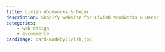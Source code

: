```yaml
---
title: Livish Woodworks & Decor
description: Shopify website for Livish Woodworks & Decor
categories:
    - web design
    - e-commerce
cardImage: card-madebylivish.jpg
---
```

